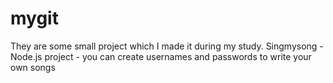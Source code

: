 # mygit
They are some small project which I made it during my study.
Singmysong - Node.js project - you can create usernames and passwords to write your own songs
